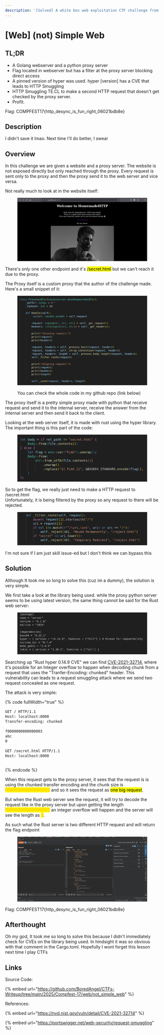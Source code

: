 ```yaml
---
description: '[Solved] A white box web exploitation CTF challenge from Compfest 17'
---
```


# \[Web] (not) Simple Web

## TL;DR

* A Golang webserver  and a python proxy server
* Flag located in webserver but has a filter at the proxy server blocking direct access&#x20;
* A pinned version of hyper was used. hyper \[version] has a CVE that leads to HTTP Smuggling
* &#x20;HTTP Smuggling TE.CL to make a second HTTP request that doesn't get checked by the proxy server.
* Profit.

Flag: COMPFEST17{http\_desync\_is\_fun\_right\_06021bdb8e}

## Description

I didn't save it lmao. Next time I'll do better, I swear

## Overview

In this challenge we are given a website and a proxy server. The website is not exposed directly but only reached through the proxy. Every request is sent only to the proxy and then the proxy send it to the web server and vice versa.&#x20;

Not really much to look at in the website itself:

<figure><img src="../../.gitbook/assets/image (4) (1).png" alt=""><figcaption></figcaption></figure>

There's only one other endpoint and it's <mark style="color:$success;">/secret.html</mark> but we can't reach it due to the proxy.

The Proxy itself is a custom proxy that the author of the challenge made.  Here's a small snippet of it:

<figure><img src="../../.gitbook/assets/image (6) (1).png" alt=""><figcaption><p>You can check the whole code in my github repo (link below)</p></figcaption></figure>

The proxy itself is a pretty simple proxy made with python that receive request and send it to the internal server, receive the answer from the internal server and then send it back to the client.

Looking at the web server itself, it is made with rust using the hyper library. The important thing is this part of the code:

<figure><img src="../../.gitbook/assets/image (7) (1).png" alt=""><figcaption></figcaption></figure>

So to get the flag, we really just need to make a HTTP request to /secret.html\
Unfortunately, it is being filtered by the proxy so any request to there will be rejected.

<figure><img src="../../.gitbook/assets/image (5) (1).png" alt=""><figcaption></figcaption></figure>

I'm not sure if I am just skill issue-ed but I don't think we can bypass this

## Solution

Although It took me so long to solve this (cuz im a dummy), the solution is very simple.&#x20;

We first take a look at the library being used. while the proxy python server seems to be using latest version, the same thing cannot be said for the Rust web server:

<figure><img src="../../.gitbook/assets/image (8) (1).png" alt=""><figcaption></figcaption></figure>

Searching up "Rust hyper 0.14.9 CVE" we can find [CVE-2021-32714](https://www.cvedetails.com/cve/CVE-2021-32714/), where it's possible for an Integer overflow to happen when decoding chunk from a request that uses the "Tranfer-Encoding: chunked" header. This vulnerability can leads to a request smuggling attack where we send two request concealed as one request.&#x20;

The attack is very simple:

{% code fullWidth="true" %}
```
GET / HTTP/1.1
Host: localhost:8000
Transfer-encoding: chunked

f0000000000000003
abc
0                             

GET /secret.html HTTP/1.1
Host: localhost:8000


```
{% endcode %}

When this request gets to the proxy server, it sees that the request  is is using the chunked transfer encoding and the chunk size is <mark style="color:orange;">f0000000000000003</mark> and so it sees the request as <mark style="color:$warning;">one big request</mark>.

But when the Rust web server see the request, it will try to decode the request like in the proxy server but upon getting the length <mark style="color:orange;">f0000000000000003</mark>  an integer overflow will happen and the server will see the length as <mark style="color:orange;">3</mark>.&#x20;

As such what the Rust server is two different HTTP request and will return the flag endpoint

<figure><img src="../../.gitbook/assets/Peek 2025-09-08 17-28.gif" alt=""><figcaption></figcaption></figure>

Flag: COMPFEST17{http\_desync\_is\_fun\_right\_06021bdb8e}

## Afterthought

Oh my god, It took me so long to solve this because I didn't immediately check for CVEs on the library being used. In hindsight it was so obvious with that comment in the Cargo.toml. Hopefully I wont forget this lesson next time I play CTFs

## Links

Source Code:

{% embed url="https://github.com/BoredAngel/CTFs-Writeup/tree/main/2025/Compfest-17/web/not_simple_web" %}

References:

{% embed url="https://nvd.nist.gov/vuln/detail/CVE-2021-32714" %}

{% embed url="https://portswigger.net/web-security/request-smuggling" %}

